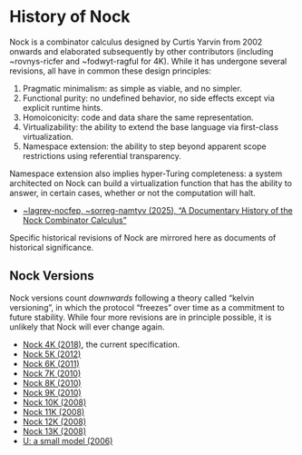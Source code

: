 # History of Nock

Nock is a combinator calculus designed by Curtis Yarvin from 2002 onwards and elaborated subsequently by other contributors (including ~rovnys-ricfer and ~fodwyt-ragful for 4K).  While it has undergone several revisions, all have in common these design principles:

1. Pragmatic minimalism:  as simple as viable, and no simpler.
2. Functional purity:  no undefined behavior, no side effects except via explicit runtime hints.
3. Homoiconicity:  code and data share the same representation.
4. Virtualizability:  the ability to extend the base language via first-class virtualization.
5. Namespace extension:  the ability to step beyond apparent scope restrictions using referential transparency.

Namespace extension also implies hyper-Turing completeness:  a system architected on Nock can build a virtualization function that has the ability to answer, in certain cases, whether or not the computation will halt.

* [~lagrev-nocfep, ~sorreg-namtyv (2025), “A Documentary History of the Nock Combinator Calculus”](https://urbitsystems.tech/article/v02-i01/a-documentary-history-of-the-nock-combinator-calculus)

Specific historical revisions of Nock are mirrored here as documents of historical significance.

## Nock Versions

Nock versions count _downwards_ following a theory called “kelvin versioning”, in which the protocol “freezes” over time as a commitment to future stability.  While four more revisions are in principle possible, it is unlikely that Nock will ever change again.

* [Nock 4K (2018)](../nock-4k.md), the current specification.
* [Nock 5K (2012)](./nock-5k.md)
* [Nock 6K (2011)](./nock-6k.md)
* [Nock 7K (2010)](./nock-7k.md)
* [Nock 8K (2010)](./nock-8k.md)
* [Nock 9K (2010)](./nock-9k.md)
* [Nock 10K (2008)](./nock-10k.md)
* [Nock 11K (2008)](./nock-11k.md)
* [Nock 12K (2008)](./nock-12k.md)
* [Nock 13K (2008)](./nock-13k.md)
* [U: a small model (2006)](./u-model.md)
